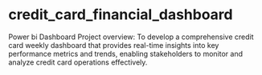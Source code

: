 # credit_card_financial_dashboard
Power bi Dashboard
Project overview:
      To develop a comprehensive credit card weekly dashboard that provides real-time insights into key performance metrics and trends,
      enabling stakeholders to monitor and analyze credit card operations effectively.
